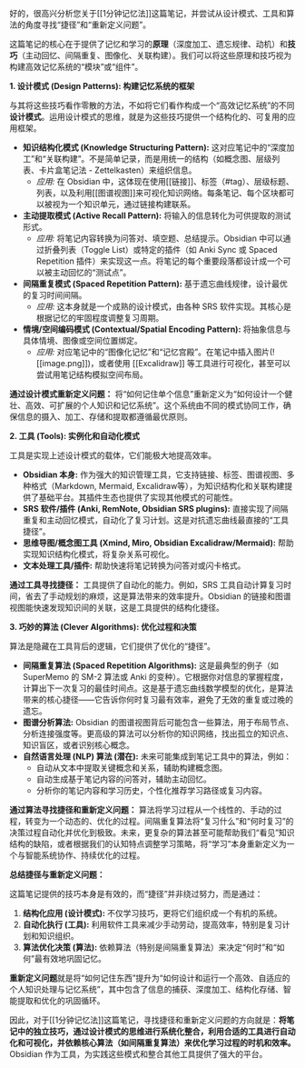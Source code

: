 好的，很高兴分析您关于[[1分钟记忆法]]这篇笔记，并尝试从设计模式、工具和算法的角度寻找“捷径”和“重新定义问题”。

这篇笔记的核心在于提供了记忆和学习的**原理**（深度加工、遗忘规律、动机）和**技巧**（主动回忆、间隔重复、图像化、关联构建）。我们可以将这些原理和技巧视为构建高效记忆系统的“模块”或“组件”。

**1. 设计模式 (Design Patterns): 构建记忆系统的框架**

与其将这些技巧看作零散的方法，不如将它们看作构成一个“高效记忆系统”的不同**设计模式**。运用设计模式的思维，就是为这些技巧提供一个结构化的、可复用的应用框架。

*   **知识结构化模式 (Knowledge Structuring Pattern):** 这对应笔记中的“深度加工”和“关联构建”。不是简单记录，而是用统一的结构（如概念图、层级列表、卡片盒笔记法 - Zettelkasten）来组织信息。
    *   *应用:* 在 Obsidian 中，这体现在使用[[链接]]、标签（#tag）、层级标题、列表，以及利用[[图谱视图]]来可视化知识网络。每条笔记、每个区块都可以被视为一个知识单元，通过链接构建联系。
*   **主动提取模式 (Active Recall Pattern):** 将输入的信息转化为可供提取的测试形式。
    *   *应用:* 将笔记内容转换为问答对、填空题、总结提示。Obsidian 中可以通过折叠列表（Toggle List）或特定的插件（如 Anki Sync 或 Spaced Repetition 插件）来实现这一点。将笔记的每个重要段落都设计成一个可以被主动回忆的“测试点”。
*   **间隔重复模式 (Spaced Repetition Pattern):** 基于遗忘曲线规律，设计最优的复习时间间隔。
    *   *应用:* 这本身就是一个成熟的设计模式，由各种 SRS 软件实现。其核心是根据记忆的牢固程度调整复习周期。
*   **情境/空间编码模式 (Contextual/Spatial Encoding Pattern):** 将抽象信息与具体情境、图像或空间位置绑定。
    *   *应用:* 对应笔记中的“图像化记忆”和“记忆宫殿”。在笔记中插入图片(![[image.png]])，或者使用 [[Excalidraw]] 等工具进行可视化，甚至可以尝试用笔记结构模拟空间布局。

**通过设计模式重新定义问题：** 将“如何记住单个信息”重新定义为“如何设计一个健壮、高效、可扩展的个人知识和记忆系统”。这个系统由不同的模式协同工作，确保信息的摄入、加工、存储和提取都遵循最优原则。

**2. 工具 (Tools): 实例化和自动化模式**

工具是实现上述设计模式的载体，它们能极大地提高效率。

*   **Obsidian 本身:** 作为强大的知识管理工具，它支持链接、标签、图谱视图、多种格式（Markdown, Mermaid, Excalidraw等），为知识结构化和关联构建提供了基础平台。其插件生态也提供了实现其他模式的可能性。
*   **SRS 软件/插件 (Anki, RemNote, Obsidian SRS plugins):** 直接实现了间隔重复和主动回忆模式，自动化了复习计划。这是对抗遗忘曲线最直接的“工具捷径”。
*   **思维导图/概念图工具 (Xmind, Miro, Obsidian Excalidraw/Mermaid):** 帮助实现知识结构化模式，将复杂关系可视化。
*   **文本处理工具/插件:** 帮助快速将笔记转换为问答对或闪卡格式。

**通过工具寻找捷径：** 工具提供了自动化的能力。例如，SRS 工具自动计算复习时间，省去了手动规划的麻烦，这是算法带来的效率提升。Obsidian 的链接和图谱视图能快速发现知识间的关联，这是工具提供的结构化捷径。

**3. 巧妙的算法 (Clever Algorithms): 优化过程和决策**

算法是隐藏在工具背后的逻辑，它们提供了优化的“捷径”。

*   **间隔重复算法 (Spaced Repetition Algorithms):** 这是最典型的例子（如 SuperMemo 的 SM-2 算法或 Anki 的变种）。它根据你对信息的掌握程度，计算出下一次复习的最佳时间点。这是基于遗忘曲线数学模型的优化，是算法带来的核心捷径——它告诉你何时复习最有效率，避免了无效的重复或过晚的遗忘。
*   **图谱分析算法:** Obsidian 的图谱视图背后可能包含一些算法，用于布局节点、分析连接强度等。更高级的算法可以分析你的知识网络，找出孤立的知识点、知识盲区，或者识别核心概念。
*   **自然语言处理 (NLP) 算法 (潜在):** 未来可能集成到笔记工具中的算法，例如：
    *   自动从文本中提取关键概念和关系，辅助构建概念图。
    *   自动生成基于笔记内容的问答对，辅助主动回忆。
    *   分析你的笔记内容和学习历史，个性化推荐学习路径或复习内容。

**通过算法寻找捷径和重新定义问题：** 算法将学习过程从一个线性的、手动的过程，转变为一个动态的、优化的过程。间隔重复算法将“复习什么”和“何时复习”的决策过程自动化并优化到极致。未来，更复杂的算法甚至可能帮助我们“看见”知识结构的缺陷，或者根据我们的认知特点调整学习策略，将“学习”本身重新定义为一个与智能系统协作、持续优化的过程。

**总结捷径与重新定义问题：**

这篇笔记提供的技巧本身是有效的，而“捷径”并非绕过努力，而是通过：

1.  **结构化应用 (设计模式):** 不仅学习技巧，更将它们组织成一个有机的系统。
2.  **自动化执行 (工具):** 利用软件工具来减少手动劳动，提高效率，特别是复习计划和知识组织。
3.  **算法优化决策 (算法):** 依赖算法（特别是间隔重复算法）来决定“何时”和“如何”最有效地巩固记忆。

**重新定义问题**就是将“如何记住东西”提升为“如何设计和运行一个高效、自适应的个人知识处理与记忆系统”，其中包含了信息的捕获、深度加工、结构化存储、智能提取和优化的巩固循环。

因此，对于[[1分钟记忆法]]这篇笔记，寻找捷径和重新定义问题的方向就是：**将笔记中的独立技巧，通过设计模式的思维进行系统化整合，利用合适的工具进行自动化和可视化，并依赖核心算法（如间隔重复算法）来优化学习过程的时机和效率。** Obsidian 作为工具，为实践这些模式和整合其他工具提供了强大的平台。